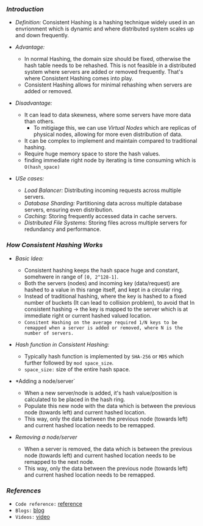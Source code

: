 ### *Introduction*
- *Definition:* Consistent Hashing is a hashing technique widely used in an envrionment which is dynamic and where distributed system scales up and down frequently. 

- *Advantage:* 
    - In normal Hashing, the domain size should be fixed, otherwise the hash table needs to be rehashed. This is not feasible in a distributed system where servers are added or removed frequently. That's where Consistent Hashing comes into play.
    - Consistent Hashing allows for minimal rehashing when servers are added or removed.

- *Disadvantage:*
    - It can lead to data skewness, where some servers have more data than others.
        - To mitigiage this, we can use *Virtual Nodes* which are replicas of physical nodes, allowing for more even distribution of data.
    - It can be complex to implement and maintain compared to traditional hashing.
    - Require huge memory space to store the hash values.
    - finding immediate right node by iterating is time consuming which is `O(hash_space)`

- *USe cases:*
    - *Load Balancer:* Distributing incoming requests across multiple servers.
    - *Database Sharding:* Partitioning data across multiple database servers, ensuring even distribution.
    - *Caching:* Storing frequently accessed data in cache servers.
    - *Distributed File Systems:* Storing files across multiple servers for redundancy and performance.

### *How Consistent Hashing Works*
- *Basic Idea:*
    - Consistent hashing keeps the hash space huge and constant, somehwere in range of `[0, 2^128-1]`.
    - Both the servers (nodes) and incoming key (data/request) are hashed to a value in this range itself, and kept in a circular ring.
    - Instead of traditional hashing, where the key is hashed to a fixed number of buckets (It can lead to collision problem), to avoid that In consistent hashing -> the key is mapped to the server which is at immediate right or current hashed valued location.
    - `Consitent Hashing on the average required 1/N keys to be remapped when a server is added or removed, where N is the number of servers.`  

- *Hash function in Consistent Hashing:*
    - Typically hash function is implemented by `SHA-256` or `MD5` which further followed by `mod space_size`. 
    - `space_size:` size of the entire hash space.

- *Adding a node/server`
    - When a new server/node is added, it's hash value/position is calculated to be placed in the hash ring.
    - Populate this new node with the data which is between the previous node (towards left) and current hashed location.
    - This way, only the data between the previous node (towards left) and current hashed location needs to be remapped.

- *Removing a node/server*
    - When a server is removed, the data which is between the previous node (towards left) and current hashed location needs to be remapped to the next node.
    - This way, only the data between the previous node (towards left) and current hashed location needs to be remapped.

### *References*
- `Code reference:` [reference](https://github.com/arpitbbhayani/consistent-hashing/blob/master/consistent-hashing.ipynb)
- `Blogs:` [blog](https://arpitbhayani.me/blogs/consistent-hashing/)
- `Videos:` [video](https://youtu.be/jqUNbqfsnuw?list=PL6W8uoQQ2c63W58rpNFDwdrBnq5G3EfT7)
